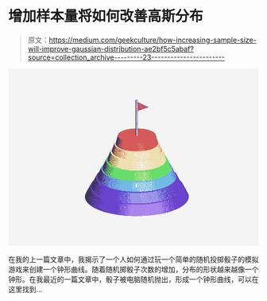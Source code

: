 # 增加样本量将如何改善高斯分布

> 原文：<https://medium.com/geekculture/how-increasing-sample-size-will-improve-gaussian-distribution-ae2bf5c5abaf?source=collection_archive---------23----------------------->

![](img/2820426ee55397a47d842711cd6538ea.png)

在我的上一篇文章中，我揭示了一个人如何通过玩一个简单的随机投掷骰子的模拟游戏来创建一个钟形曲线。随着随机掷骰子次数的增加，分布的形状越来越像一个钟形。在我最近的一篇文章中，骰子被电脑随机抛出，形成一个钟形曲线，可以在这里找到…